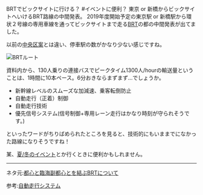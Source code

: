 BRTでビックサイトに行ける？
#イベントに便利？ 東京 or 新橋からビックサイトへいけるBRT路線の中間発表。
2019年度開始予定の東京駅 or 新橋駅から環状２号線の専用車線を通ってビックサイトまで走る<a href="http://ja.wikipedia.org/wiki/%E3%83%90%E3%82%B9%E3%83%BB%E3%83%A9%E3%83%94%E3%83%83%E3%83%89%E3%83%BB%E3%83%88%E3%83%A9%E3%83%B3%E3%82%B8%E3%83%83%E3%83%88">BRT</a>の都の中間発表が出てました。

以前の[中央区案](http://www.google.co.jp/url?sa=t&rct=j&q=&esrc=s&source=web&cd=1&ved=0CB8QFjAA&url=http%3A%2F%2Fwww.city.chuo.lg.jp%2Fkankyo%2Fkaigi%2Fkmyunithibasu%2FH25_5_23tiikikoukyoukoutuukaigi.files%2Fsiryou5.pdf&ei=rXP2VLfCDubtmgXD-oLgDQ&usg=AFQjCNEpJOTAjyD5lbXK_w1pLLEnbAT5jg&bvm=bv.87519884,d.dGY&cad=rja)とは違い、停車駅の数がかなり少ない感じですね。

 ![BRTルート](http://www.yunoka.net/img/blog/BRT-main.jpg "BRTルート")


資料内から、130人乗りの連接バスでピークタイム1300人/hourの輸送量ということは、1時間に10本ペース。6分おきならまずまず…でしょうか。

- 新幹線レベルのスムーズな加減速、乗客転倒防止
- 自動走行（正着）制御
- 自動走行技術
- 優先信号システム(信号制御+専用レーン走行はかなり時刻が守られそうです。)

といったワードがちりばめられたところを見ると、技術的にもいままでになかった路線になりそうですね！

某、[夏/冬のイベント](http://www.comiket.co.jp/)とか行くときに便利かもしれません。


***
ネタ元:[都心と臨海副都心とを結ぶBRTについて](http://www.metro.tokyo.jp/INET/KEIKAKU/2015/03/70p33100.htm "都心と臨海副都心とを結ぶBRTについて")

参考:[自動走行システム](http://sip-cao.jp/subject/pdf/sip06.pdf)

